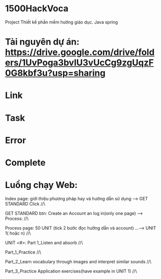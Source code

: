 # 1500HackVoca
Project Thiết kế phần mềm hướng giáo dục. Java spring
# Tài nguyên dự án: https://drive.google.com/drive/folders/1UvPoga3bvIU3vUcCg9zgUqzF0G8kbf3u?usp=sharing

# Link

# Task

# Error

# Complete

# Luồng chạy Web: 
  Index page: giới thiệu phương pháp hay và hướng dẫn sử dụng --> GET STANDARD Click //\\ 

  GET STANDARD btn: Create an Account an log in(only one page) --> Process:  //\\

  Process page: 50 UNIT (tick 2 bước đọc hướng dẫn và account) ...--> UNIT 1( hoặc n) //\\

  UNIT <#>: 
  Part 1_Listen and absorb //\\
    
  Part_1_Practice //\\
    
  Part_2_Learn vocabulary through images and interpret similar sounds //\\
    
  Part_3_Practice Application exercises(have example in UNIT 1) //\\
